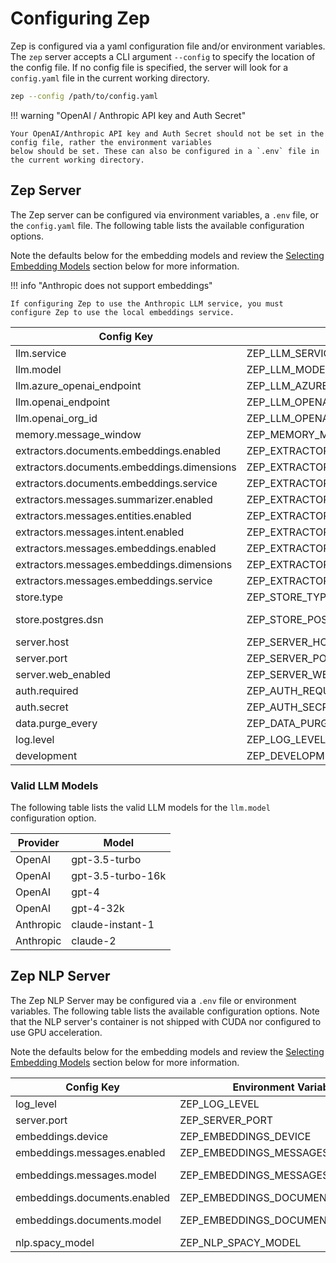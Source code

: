 # Configuring Zep

Zep is configured via a yaml configuration file and/or environment variables.
The `zep` server accepts a CLI argument `--config` to specify the location of the config file.
If no config file is specified, the server will look for a `config.yaml` file in the current working directory.

```bash
zep --config /path/to/config.yaml
```

!!! warning "OpenAI / Anthropic API key and Auth Secret"

    Your OpenAI/Anthropic API key and Auth Secret should not be set in the config file, rather the environment variables
    below should be set. These can also be configured in a `.env` file in the current working directory.

## Zep Server

The Zep server can be configured via environment variables, a `.env` file, or the `config.yaml` file. The following table lists the available configuration options.

Note the defaults below for the embedding models and review the [Selecting Embedding Models](#selecting-embedding-models) section below for more information.

!!! info "Anthropic does not support embeddings"

    If configuring Zep to use the Anthropic LLM service, you must configure Zep to use the local embeddings service.

| Config Key                                 | Environment Variable                           | Default                                                      |
| ------------------------------------------ | ---------------------------------------------- | ------------------------------------------------------------ |
| llm.service                                | ZEP_LLM_SERVICE                                | openai                                                       |
| llm.model                                  | ZEP_LLM_MODEL                                  | gpt-3.5-turbo                                                |
| llm.azure_openai_endpoint                  | ZEP_LLM_AZURE_OPENAI_ENDPOINT                  | undefined                                                    |
| llm.openai_endpoint                        | ZEP_LLM_OPENAI_ENDPOINT                        | undefined                                                    |
| llm.openai_org_id                          | ZEP_LLM_OPENAI_ORG_ID                          | undefined                                                    |
| memory.message_window                      | ZEP_MEMORY_MESSAGE_WINDOW                      | 12                                                           |
| extractors.documents.embeddings.enabled    | ZEP_EXTRACTORS_DOCUMENTS_EMBEDDINGS_ENABLED    | true                                                         |
| extractors.documents.embeddings.dimensions | ZEP_EXTRACTORS_DOCUMENTS_EMBEDDINGS_DIMENSIONS | 384                                                          |
| extractors.documents.embeddings.service    | ZEP_EXTRACTORS_DOCUMENTS_EMBEDDINGS_SERVICE    | local                                                        |
| extractors.messages.summarizer.enabled     | ZEP_EXTRACTORS_MESSAGES_SUMMARIZER_ENABLED     | true                                                         |
| extractors.messages.entities.enabled       | ZEP_EXTRACTORS_MESSAGES_ENTITIES_ENABLED       | true                                                         |
| extractors.messages.intent.enabled         | ZEP_EXTRACTORS_MESSAGES_INTENT_ENABLED         | false                                                        |
| extractors.messages.embeddings.enabled     | ZEP_EXTRACTORS_MESSAGES_EMBEDDINGS_ENABLED     | true                                                         |
| extractors.messages.embeddings.dimensions  | ZEP_EXTRACTORS_MESSAGES_EMBEDDINGS_DIMENSIONS  | 384                                                          |
| extractors.messages.embeddings.service     | ZEP_EXTRACTORS_MESSAGES_EMBEDDINGS_SERVICE     | local                                                        |
| store.type                                 | ZEP_STORE_TYPE                                 | postgres                                                     |
| store.postgres.dsn                         | ZEP_STORE_POSTGRES_DSN                         | postgres://postgres:postgres@localhost:5432/?sslmode=disable |
| server.host                                | ZEP_SERVER_HOST                                | 0.0.0.0
| server.port                                | ZEP_SERVER_PORT                                | 8000                                                         |
| server.web_enabled                                | ZEP_SERVER_WEB_ENABLED                                | true                                                         |
| auth.required                              | ZEP_AUTH_REQUIRED                              | false                                                        |
| auth.secret                                | ZEP_AUTH_SECRET                                | do-not-use-this-secret-in-production                         |
| data.purge_every                           | ZEP_DATA_PURGE_EVERY                           | 60                                                           |
| log.level                                  | ZEP_LOG_LEVEL                                  | info                                                         |
| development                                  | ZEP_DEVELOPMENT                                  | false                                                         |

### Valid LLM Models

The following table lists the valid LLM models for the `llm.model` configuration option.

| Provider  | Model             |
| --------- | ----------------- |
| OpenAI    | gpt-3.5-turbo     |
| OpenAI    | gpt-3.5-turbo-16k |
| OpenAI    | gpt-4             |
| OpenAI    | gpt-4-32k         |
| Anthropic | claude-instant-1  |
| Anthropic | claude-2          |

## Zep NLP Server

The Zep NLP Server may be configured via a `.env` file or environment variables.
The following table lists the available configuration options.
Note that the NLP server's container is not shipped with CUDA nor configured to use GPU acceleration.

Note the defaults below for the embedding models and review the [Selecting Embedding Models](#selecting-embedding-models) section below for more information.

| Config Key                   | Environment Variable             | Default          |
| ---------------------------- | -------------------------------- | ---------------- |
| log_level                    | ZEP_LOG_LEVEL                    | info             |
| server.port                  | ZEP_SERVER_PORT                  | 5557             |
| embeddings.device            | ZEP_EMBEDDINGS_DEVICE            | cpu              |
| embeddings.messages.enabled  | ZEP_EMBEDDINGS_MESSAGES_ENABLED  | true             |
| embeddings.messages.model    | ZEP_EMBEDDINGS_MESSAGES_MODEL    | all-MiniLM-L6-v2 |
| embeddings.documents.enabled | ZEP_EMBEDDINGS_DOCUMENTS_ENABLED | true             |
| embeddings.documents.model   | ZEP_EMBEDDINGS_DOCUMENTS_MODEL   | all-MiniLM-L6-v2 |
| nlp.spacy_model              | ZEP_NLP_SPACY_MODEL              | en_core_web_sm   |
